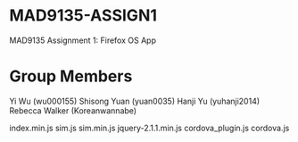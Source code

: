 MAD9135-ASSIGN1
===============

MAD9135 Assignment 1: Firefox OS App

Group Members
=============

Yi Wu           (wu000155)
Shisong Yuan    (yuan0035)
Hanji Yu        (yuhanji2014)
Rebecca Walker  (Koreanwannabe)

index.min.js
sim.js
sim.min.js
jquery-2.1.1.min.js
cordova_plugin.js
cordova.js
